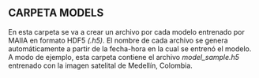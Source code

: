 ## CARPETA **MODELS**

En esta carpeta se va a crear un archivo por cada modelo entrenado por MAIIA en formato HDF5 *(.h5)*. El nombre de cada archivo se genera automáticamente a partir de la fecha-hora en la cual se entrenó el modelo. 
A modo de ejemplo, esta carpeta contiene el archivo *model_sample.h5* entrenado con la imagen satelital de Medellín, Colombia. 
